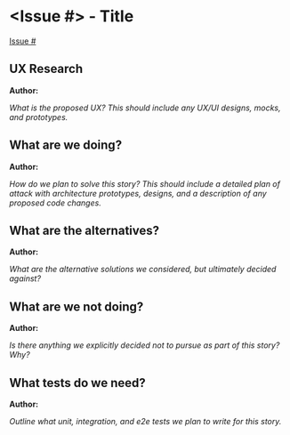 # <Issue #> - Title
[Issue #](https://github.com/ceros/grocery/issues/###)

## UX Research
**Author:**

*What is the proposed UX?  This should include any UX/UI designs, mocks, and prototypes.*

## What are we doing?
**Author:**

*How do we plan to solve this story? This should include a detailed plan of attack with architecture prototypes, designs, and a description of any proposed code changes.*

## What are the alternatives?
**Author:**

*What are the alternative solutions we considered, but ultimately decided against?*

## What are we not doing?
**Author:**

*Is there anything we explicitly decided not to pursue as part of this story?  Why?*

## What tests do we need?
**Author:**

*Outline what unit, integration, and e2e tests we plan to write for this story.*
